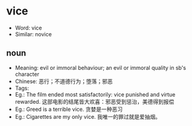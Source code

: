 # vice

- Word: vice
- Similar: novice

## noun

- Meaning: evil or immoral behaviour; an evil or immoral quality in sb's character
- Chinese: 恶行；不道德行为；堕落；邪恶
- Tags: 
- Eg.: The film ended most satisfactorily: vice punished and virtue rewarded. 这部电影的结尾皆大欢喜：邪恶受到惩治，美德得到报偿
- Eg.: Greed is a terrible vice. 贪婪是一种恶习
- Eg.: Cigarettes are my only vice. 我唯一的罪过就是爱抽烟。


